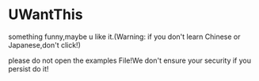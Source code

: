 # UWantThis
something funny,maybe u like it.(Warning: if you don't learn Chinese or Japanese,don't click!)

please do not open the examples File!We don't ensure your security if you persist do it!
